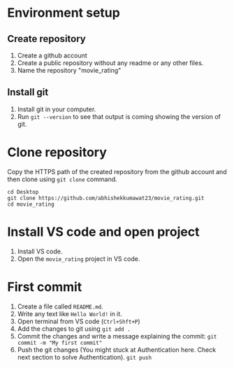 # Environment setup
## Create repository
1. Create a github account
2. Create a public repository without any readme or any other files.
3. Name the repository "movie_rating"

## Install git
1. Install git in your computer.
2. Run `git --version` to see that output is coming showing the version of git.

# Clone repository
Copy the HTTPS path of the created repository from the github account and then clone using `git clone` command.
```
cd Desktop
git clone https://github.com/abhishekkumawat23/movie_rating.git
cd movie_rating
```

# Install VS code and open project
1. Install VS code.
2. Open the `movie_rating` project in VS code.

# First commit
1. Create a file called `README.md`.
2. Write any text like `Hello World!` in it.
3. Open terminal from VS code (`Ctrl+Shft+P`)
4. Add the changes to git using
`git add .`
5. Commit the changes and write a message explaining the commit:
`git commit -m "My first commit"`
6. Push the git changes (You might stuck at Authentication here. Check next section to solve Authentication).
`git push`
